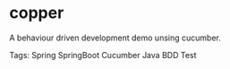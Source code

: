 # copper

A behaviour driven development demo unsing cucumber.

Tags: Spring SpringBoot Cucumber Java BDD Test
